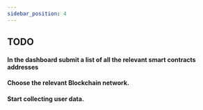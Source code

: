 ```yaml
---
sidebar_position: 4
---
```


## TODO

#### In the dashboard submit a list of all the relevant smart contracts addresses

#### Choose the relevant Blockchain network.

#### Start collecting user data.
